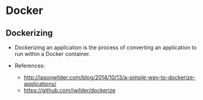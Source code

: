 # Docker

## Dockerizing
- Dockerizing an application is the process of converting an application to run within a Docker container.


- References:
    - http://jasonwilder.com/blog/2014/10/13/a-simple-way-to-dockerize-applications/
    - https://github.com/jwilder/dockerize